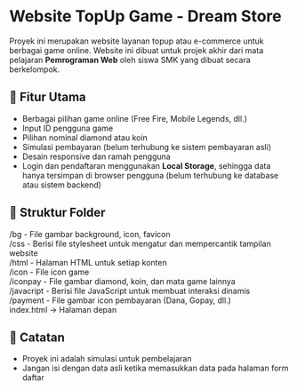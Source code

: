 # Website TopUp Game - Dream Store

Proyek ini merupakan website layanan topup atau e-commerce untuk berbagai game online. Website ini dibuat untuk projek akhir dari mata pelajaran **Pemrograman Web** oleh siswa SMK yang dibuat secara berkelompok.

## 🔧 Fitur Utama

- Berbagai pilihan game online (Free Fire, Mobile Legends, dll.)
- Input ID pengguna game
- Pilihan nominal diamond atau koin
- Simulasi pembayaran (belum terhubung ke sistem pembayaran asli)
- Desain responsive dan ramah pengguna
- Login dan pendaftaran menggunakan **Local Storage**, sehingga data hanya tersimpan di browser pengguna (belum terhubung ke database atau sistem backend)

## 📁 Struktur Folder

/bg - File gambar background, icon, favicon  
/css - Berisi file stylesheet untuk mengatur dan mempercantik tampilan website  
/html - Halaman HTML untuk setiap konten  
/icon - File icon game  
/iconpay - File gambar diamond, koin, dan mata game lainnya  
/javacript - Berisi file JavaScript untuk membuat interaksi dinamis  
/payment - File gambar icon pembayaran (Dana, Gopay, dll.)  
index.html → Halaman depan  

## 📝 Catatan
- Proyek ini adalah simulasi untuk pembelajaran
- Jangan isi dengan data asli ketika memasukkan data pada halaman form daftar
